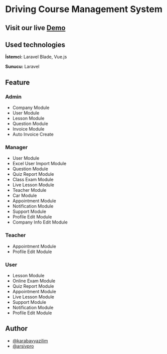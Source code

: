 
# Driving Course Management System



## Visit our live [Demo](https://drive-course-app.karabayyazilim.com/login)


## Used technologies

**İstemci:** Laravel Blade, Vue.js

**Sunucu:** Laravel


## Feature

### Admin
- Company Module
- User Module
- Lesson Module
- Question Module
- Invoice Module
- Auto Invoice Create

### Manager
- User Module
- Excel User Import Module
- Question Module
- Quiz Report Module
- Class Exam Module
- Live Lesson Module
- Teacher Module
- Car Module
- Appointment Module
- Notification Module
- Support Module
- Profile Edit Module
- Company Info Edit Module

### Teacher
- Appointment Module
- Profile Edit Module

### User
- Lesson Module
- Online Exam Module
- Quiz Report Module
- Appointment Module
- Live Lesson Module
- Support Module
- Notification Module
- Profile Edit Module





## Author

- [@karabayyazilim](https://www.github.com/karabayyazilim)
- [@arsivpro](https://www.github.com/arsivpro)

  
